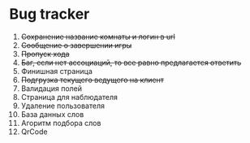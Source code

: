 # Bug tracker

1. ~~Сохранение название комнаты и логин в url~~
2. ~~Сообщение о завершении игры~~
2. ~~Пропуск хода~~
2. ~~Баг, если нет ассоциаций, то все равно предлагается ответить~~
2. Финишная страница
3. ~~Подгрузка текущего ведущего на клиент~~
4. Валидация полей
5. Страница для наблюдателя
5. Удаление пользователя
6. База данных слов
7. Агоритм подбора слов
8. QrCode
